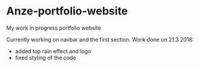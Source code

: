 # Anze-portfolio-website
My work in progress portfolio website

Currently working on navbar and the first section.
Work done on 21.3.2018:
  - added top rain effect and logo
  - fixed styling of the code
